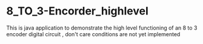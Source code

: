 # 8_TO_3-Encorder_highlevel
This is java application to demonstrate the high level functioning of an 8 to 3 encoder digital circuit , don't care conditions are not yet implemented
